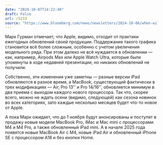 ```yaml
---
date: "2024-10-07T14:22:40"
draft: False
url: /5233
source: "https://www.bloomberg.com/news/newsletters/2024-10-06/when-will-apple-intelligence-be-released-when-is-apple-releasing-m4-macs-ipad-m1xksx7q"
---
```


Марк Гурман отмечает, что Apple, видимо, отходит от практики ежегодных обновлений своей продукции. Поддержание такого графика становится всё более сложным, особенно с учетом увеличения модельного ряда. При этом далеко не всё нуждается в обновлении — как, например, Airpods Max или Apple Watch Ultra, которые были упомянуты в ходе недавней презентации, но никаких обновлений не получили.

Собственно, эти изменения уже заметны — разные версии iPad обновляются в разное время, а MacBook, существующий фактически в трех модификациях — Air, Pro 13'' и Pro 14/16'', обновляется минимум в два приема с выходом каждого нового процессора. Так что, скорее всего, можно не ждать осени (видимо, следующей) как сезона новинок во всех категориях, зато каждые несколько месяцев будет что-то новое от Apple. 

А пока Марк ожидает, что до 1 ноября будут анонсированы и поступят в продажу новые модели MacBook Pro, iMac и Mac mini с процессорами M4 и M4 Pro, а также обновленный iPad mini. А в начале 2025 года появятся новые MacBook Air с M4, новые iPad Air и обновленный iPhone SE с процессором A18 и без кнопки Home.
